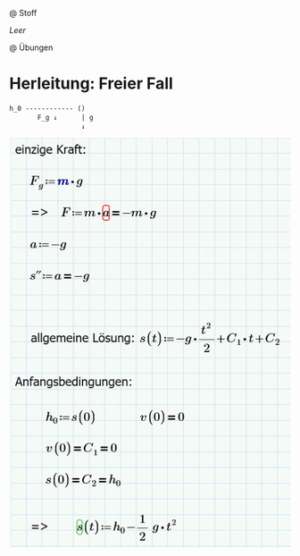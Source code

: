 @ Stoff

*Leer*

@ Übungen

# Herleitung: Freier Fall


```
h_0 ------------ ()
       F_g ↓      | g
                  ↓
```

![Bild](assets/Unkategorisiert_Herleitung-freier-Fall.png)